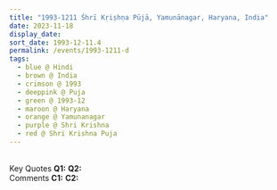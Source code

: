 ```yaml
---
title: "1993-1211 Śhrī Kṛiṣhṇa Pūjā, Yamunānagar, Haryana, India"
date: 2023-11-18
display_date: 
sort_date: 1993-12-11.4
permalink: /events/1993-1211-d
tags:
  - blue @ Hindi
  - brown @ India
  - crimson @ 1993
  - deeppink @ Puja
  - green @ 1993-12
  - maroon @ Haryana
  - orange @ Yamunanagar
  - purple @ Shri Krishna
  - red @ Shri Krishna Puja  
---
```


<br>

<wave-list>
  <list-title color="DarkSeaGreen" width="55">Key Quotes</list-title>
  <list-item color="BlanchedAlmond" width="280"><b>Q1:</b> <i></i></list-item>
  <list-item color="Lavender" width="280"><b>Q2:</b> <i></i></list-item>
</wave-list>

<br>

<wave-list>
  <list-title color="DarkSeaGreen" width="55">Comments</list-title>
  <list-item color="BlanchedAlmond" width="280"><b>C1:</b> <i></i></list-item>
  <list-item color="Lavender" width="280"><b>C2:</b> <i></i></list-item>
</wave-list>